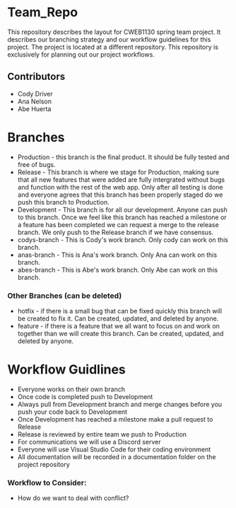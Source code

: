 # Team_Repo

This repository describes the layout for CWEB1130 spring team project. It describes our branching strategy and our workflow guidelines for this project. The project is located at a different repository. This repository is exclusively for planning out our project workflows.

## Contributors
  - Cody Driver
  - Ana Nelson
  - Abe Huerta

# Branches

  * Production - this branch is the final product. It should be fully tested and free of bugs.
  * Release - This branch is where we stage for Production, making sure that all new features that were added are fully intergrated without bugs and function with the rest of the web app. Only after all testing is done and everyone agrees that this branch has been properly staged do we push this branch to Production.
  * Development - This branch is for all our development. Anyone can push to this branch. Once we feel like this branch has reached a milestone or a feature has been completed we can request a merge to the release branch. We only push to the Release branch if we have consensus.
  * codys-branch - This is Cody's work branch. Only cody can work on this branch.
  * anas-branch - This is Ana's work branch. Only Ana can work on this branch.
  * abes-branch - This is Abe's work branch. Only Abe can work on this branch.

### Other Branches (can be deleted)

  * hotfix - if there is a small bug that can be fixed quickly this branch will be created to fix it. Can be created, updated, and deleted by anyone.
  * feature - if there is a feature that we all want to focus on and work on together than we will create this branch. Can be created, updated, and deleted by anyone.
 
# Workflow Guidlines
 
  - Everyone works on their own branch
  - Once code is completed push to Development
  - Always pull from Development branch and merge changes before you push your code back to Development
  - Once Development has reached a milestone make a pull request to Release
  - Release is reviewed by entire team we push to Production
  - For communications we will use a Discord server
  - Everyone will use Visual Studio Code for their coding environment
  - All documentation will be recorded in a documentation folder on the project repository

### Workflow to Consider:

  - How do we want to deal with conflict?
